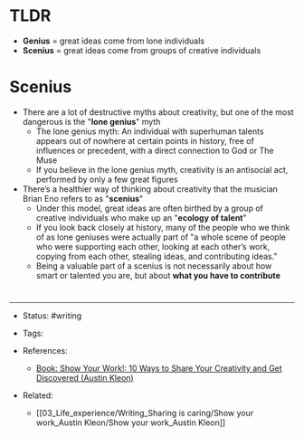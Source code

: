 # TLDR

- **Genius** = great ideas come from lone individuals
- **Scenius** = great ideas come from groups of creative individuals

# Scenius
- There are a lot of destructive myths about creativity, but one of the most dangerous is the "**lone genius**" myth
	- The lone genius myth: An individual with superhuman talents appears out of nowhere at certain points in history, free of influences or precedent, with a direct connection to God or The Muse
	- If you believe in the lone genius myth, creativity is an antisocial act, performed by only a few great figures
- There’s a healthier way of thinking about creativity that the musician Brian Eno refers to as "**scenius**"
	- Under this model, great ideas are often birthed by a group of creative individuals who make up an "**ecology of talent**"
	- If you look back closely at history, many of the people who we think of as lone geniuses were actually part of "a whole scene of people who were supporting each other, looking at each other’s work, copying from each other, stealing ideas, and contributing ideas."
	- Being a valuable part of a scenius is not necessarily about how smart or talented you are, but about **what you have to contribute**


# 

---
- Status: #writing

- Tags: 

- References:
	- [Book: Show Your Work!: 10 Ways to Share Your Creativity and Get Discovered (Austin Kleon)](https://www.amazon.com/gp/product/B00GU2RGGI/)

- Related:
	- [[03_Life_experience/Writing_Sharing is caring/Show your work_Austin Kleon/Show your work_Austin Kleon]]